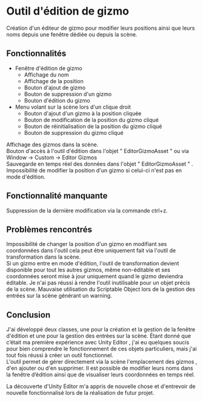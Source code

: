 
# Outil d'édition de gizmo  
  
Création d'un éditeur de gizmo pour modifier leurs positions ainsi que leurs noms depuis une fenêtre dédiée ou depuis la scène.  
  
  
  
## Fonctionnalités  
  
- Fenêtre d'édition de gizmo  
    - Affichage du nom  
    - Affichage de la position  
    - Bouton d'ajout de gizmo  
    - Bouton de suppression d'un gizmo  
    - Bouton d'édition du gizmo  
- Menu volant sur la scène lors d'un clique droit  
    - Bouton d'ajout d'un gizmo à la position cliquée  
    - Bouton de modification de la position du gizmo cliqué  
    - Bouton de réinitialisation de la position du gizmo cliqué  
    - Bouton de suppression du gizmo cliqué  
  
Affichage des gizmos dans la scène.  
Bouton d'accès à l'outil d'édition dans l'objet " EditorGizmoAsset " ou via Window -> Custom -> Editor Gizmos  
Sauvegarde en temps réel des données dans l'objet " EditorGizmoAsset " .  
Impossibilité de modifier la position d'un gizmo si celui-ci n'est pas en mode d'édition.  
  
  
  
## Fonctionnalité manquante  
  
Suppression de la dernière modification via la commande ctrl+z.  
  
  
  
  
## Problèmes rencontrés  
  
Impossibilité de changer la position d'un gizmo en modifiant ses coordonnées dans l'outil cela peut être uniquement fait via l'outil de transformation dans la scène.  
Si un gizmo entre en mode d'édition, l'outil de transformation devient disponible pour tout les autres gizmos, même non-éditable et ses coordonnées seront mise à jour uniquement quand le gizmo deviendra éditable. Je n'ai pas réussi à rendre l'outil inutilisable pour un objet précis de la scène.
Mauvaise utilisation du Scriptable Object lors de la gestion des entrées sur la scène générant un warning.  
  
## Conclusion  
  
J'ai développé deux classes, une pour la création et la gestion de la fenêtre d'édition et une pour la gestion des entrées sur la scène. Étant donné que c’était ma première expérience avec Unity Editor , j'ai eu quelques soucis pour bien comprendre le fonctionnement de ces objets particuliers, mais j'ai tout fois réussi à créer un outil fonctionnel.  
L'outil permet de gérer directement via la scène l'emplacement des gizmos , d'en ajouter ou d'en supprimer. Il est possible de modifier leurs noms dans la fenêtre d’édition ainsi que de visualiser leurs coordonnées en temps réel.

La découverte d'Unity Editor m'a appris de nouvelle chose et d'entrevoir de nouvelle fonctionnalisé lors de la réalisation de futur projet.
